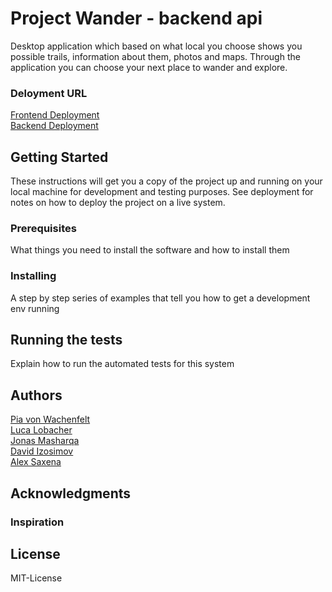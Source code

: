 # Project Wander - backend api

Desktop application which based on what local you choose shows you possible trails, information about them, photos and maps.
Through the application you can choose your next place to wander and explore.

### Deloyment URL
[Frontend Deployment](https://wanderproject.netlify.com/)  
[Backend Deployment](https://c-wander-api.herokuapp.com/)

## Getting Started

These instructions will get you a copy of the project up and running on your local machine for development and testing purposes. See deployment for notes on how to deploy the project on a live system.

### Prerequisites

What things you need to install the software and how to install them

### Installing

A step by step series of examples that tell you how to get a development env running

## Running the tests

Explain how to run the automated tests for this system

## Authors
[Pia von Wachenfelt](https://github.com/piavW)  
[Luca Lobacher](https://github.com/lucamarial)  
[Jonas Masharqa](https://github.com/jonas-masharqa)  
[David Izosimov](https://github.com/DavveDavve)  
[Alex Saxena](https://github.com/AlexSaxena)  

## Acknowledgments
### Inspiration

## License
MIT-License
